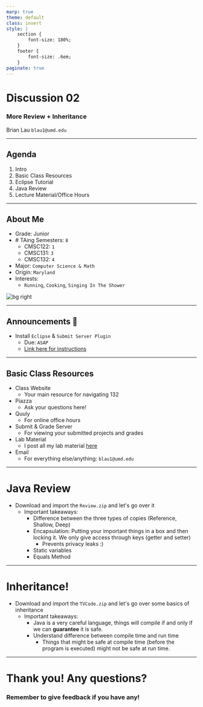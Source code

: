 ```yaml
---
marp: true
theme: default
class: invert
style: |
    section {
        font-size: 180%;
    }
    footer {
        font-size: .6em;
    }
paginate: true
---
```

<!-- 
_paginate: false
_class: invert
-->

# <!--fit--> Discussion 02
<!-- 
_footer: "Credits to Adit Bala for Marp"
-->

### More Review + Inheritance

Brian Lau
`blau1@umd.edu`

---
## Agenda
<!-- 
_footer: Slides available at [`teaching.beelau.dev`](https://teaching.beelau.dev)
-->
1. Intro
2. Basic Class Resources
3. Eclipse Tutorial
4. Java Review
5. Lecture Material/Office Hours
---

<!-- 
_footer: Slides available at [`teaching.beelau.dev`](https://teaching.beelau.dev)
_backgroundColor: #1111
-->
## About Me
- Grade: Junior
- \# TAing Semesters: `8`
    - CMSC122: `1` 
    - CMSC131: `3`
    - CMSC132: `4` 
- Major: `Computer Science & Math`
- Origin: `Maryland`
- Interests:
  - `Running`, `Cooking`, `Singing In The Shower`

![bg right](https://i.imgur.com/sr2awvJ.jpg?1[/img])

---

## Announcements :mega:
- Install `Eclipse` & `Submit Server Plugin`
    - Due: `ASAP`
    - [Link here for instructions](https://www.cs.umd.edu/~nelson/eclipse/install_spr_2023/)
---

## Basic Class Resources

* Class Website
    - Your main resource for navigating 132
* Piazza
    - Ask your questions here!
* Quuly 
    - For online office hours
* Submit & Grade Server
    - For viewing your submitted projects and grades
* Lab Material
    - I post all my lab material [here](https://teaching.beelau.dev/)
* Email 
    - For everything else/anything: `blau1@umd.edu`

---
# Java Review 
- Download and import the `Review.zip` and let's go over it
    - Important takeaways:
        - Difference between the three types of copies (Reference, Shallow, Deep)
        - Encapsulation: Putting your important things in a box and then locking it. We only give access through keys (getter and setter)
            - Prevents privacy leaks :) 
        - Static variables
        - Equals Method
---
# Inheritance!
- Download and import the `TVCode.zip` and let's go over some basics of inheritance
    - Important takeaways:
        - Java is a very careful language, things will compile if and only if we can **guarantee** it is safe.
        - Understand difference between compile time and run time
            - Things that might be safe at compile time (before the program is executed) might not be safe at run time. 
---

# Thank you! Any questions?

### Remember to give feedback if you have any!
